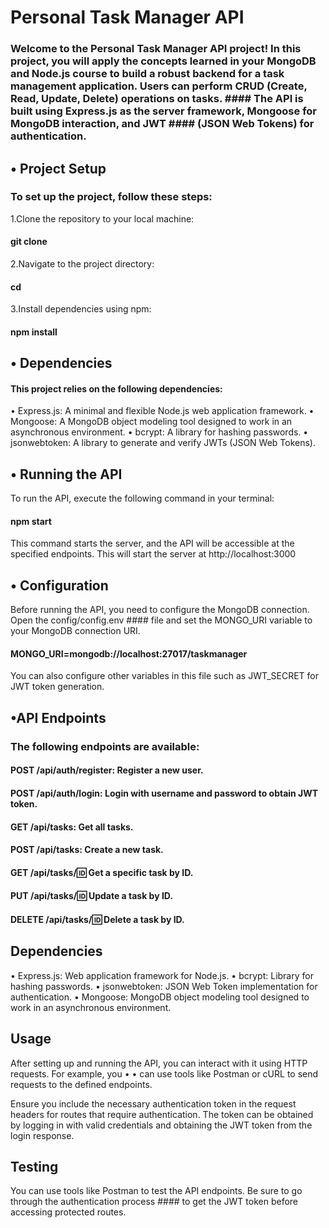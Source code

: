 
# Personal Task Manager API

### Welcome to the Personal Task Manager API project! In this project, you will apply the concepts learned in your MongoDB and Node.js course to build a robust backend for a task management application. Users can perform CRUD (Create, Read, Update, Delete) operations on tasks. #### The API is built using Express.js as the server framework, Mongoose for MongoDB interaction, and JWT #### (JSON Web Tokens) for authentication.

## • Project Setup

### To set up the project, follow these steps:
1.Clone the repository to your local machine:
#### git clone <repository-url>
2.Navigate to the project directory:
#### cd <project-directory>
3.Install dependencies using npm:
#### npm install

## • Dependencies
#### This project relies on the following dependencies:

• Express.js: A minimal and flexible Node.js web application framework.
• Mongoose: A MongoDB object modeling tool designed to work in an asynchronous environment.
• bcrypt: A library for hashing passwords.
• jsonwebtoken: A library to generate and verify JWTs (JSON Web Tokens).


## • Running the API

 To run the API, execute the following command in your terminal:

#### npm start

This command starts the server, and the API will be accessible at the specified endpoints.
This will start the server at http://localhost:3000

## • Configuration

 Before running the API, you need to configure the MongoDB connection. Open the config/config.env  #### file and set the MONGO_URI variable to your MongoDB connection URI.

 #### MONGO_URI=mongodb://localhost:27017/taskmanager

 You can also configure other variables in this file such as JWT_SECRET for JWT token generation.

##

 ## •API Endpoints

### The following endpoints are available:

#### POST /api/auth/register: Register a new user.
#### POST /api/auth/login: Login with username and password to obtain JWT token.
#### GET /api/tasks: Get all tasks.
#### POST /api/tasks: Create a new task.
#### GET /api/tasks/:id: Get a specific task by ID.
#### PUT /api/tasks/:id: Update a task by ID.
#### DELETE /api/tasks/:id: Delete a task by ID.

## Dependencies
• Express.js: Web application framework for Node.js.
• bcrypt: Library for hashing passwords.
• jsonwebtoken: JSON Web Token implementation for authentication.
• Mongoose: MongoDB object modeling tool designed to work in an asynchronous environment.
  
  
 ## Usage
 After setting up and running the API, you can interact with it using HTTP requests. For example, you • • can use tools like Postman or cURL to send requests to the defined endpoints.

 Ensure you include the necessary authentication token in the request headers for routes that require authentication. The token can be obtained by logging in with valid credentials and obtaining the JWT token from the login response.

 ## Testing
 You can use tools like Postman to test the API endpoints. Be sure to go through the authentication process #### to get the JWT token before accessing protected routes.